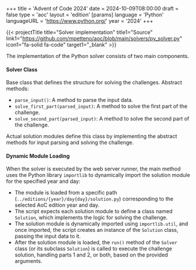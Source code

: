 +++
title = 'Advent of Code 2024'
date = 2024-10-09T08:00:00
draft = false
type = 'aoc'
layout = 'edition'
[params]
    language = 'Python'
    languageURL = 'https://www.python.org/'
    year = '2024'
+++

{{< projectTitle title="Solver implementation" title1="Source"
link1="https://github.com/mpetteno/aoc/blob/main/solvers/py_solver.py" icon1="fa-solid fa-code" target1="_blank" >}}

The implementation of the Python solver consists of two main components.

#### **Solver Class**
Base class that defines the structure for solving the challenges. Abstract methods:
- `parse_input()`: A method to parse the input data.
- `solve_first_part(parsed_input)`: A method to solve the first part of the challenge.
- `solve_second_part(parsed_input)`: A method to solve the second part of the challenge.

Actual solution modules define this class by implementing the abstract methods for input parsing and solving 
the challenge.

#### **Dynamic Module Loading**
When the solver is executed by the web server runner, the main method uses the Python library `importlib` to dynamically 
import the solution module for the specified year and day:
- The module is loaded from a specific path (`../editions/{year}/day{day}/solution.py`) corresponding to the selected AoC edition year and day.
- The script expects each solution module to define a class named `Solution`, which implements the logic for solving the challenge.
- The solution module is dynamically imported using `importlib.util`, and once imported, the script creates an instance of the `Solution` class, passing the input data to it.
- After the solution module is loaded, the `run()` method of the `Solver` class (or its subclass `Solution`) is called to execute the challenge solution, handling parts 1 and 2, or both, based on the provided arguments.
